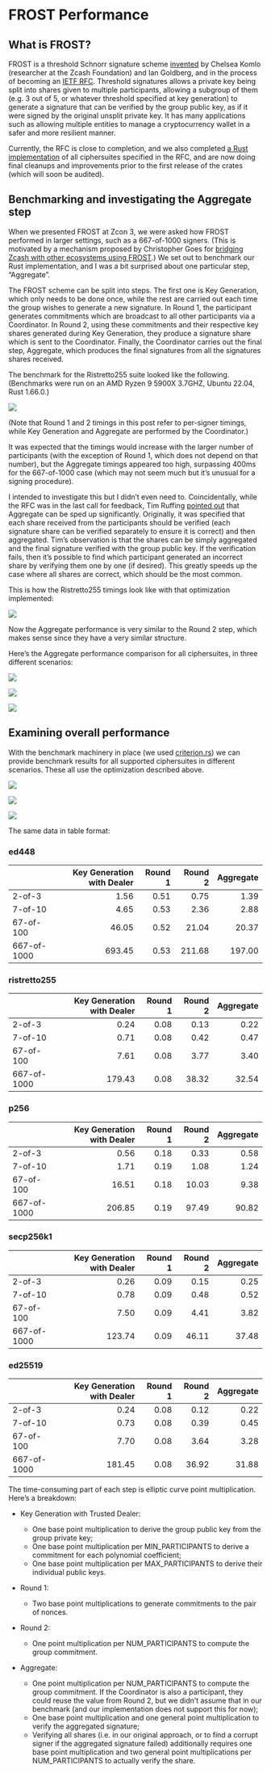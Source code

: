 # FROST Performance


## What is FROST?

FROST is a threshold Schnorr signature scheme
[invented](https://eprint.iacr.org/2020/852) by Chelsea Komlo (researcher at the
Zcash Foundation) and Ian Goldberg, and in the process of becoming an [IETF
RFC](https://datatracker.ietf.org/doc/draft-irtf-cfrg-frost/). Threshold
signatures allows a private key being split into shares given to multiple
participants, allowing a subgroup of them (e.g. 3 out of 5, or whatever
threshold specified at key generation) to generate a signature that can be
verified by the group public key, as if it were signed by the original unsplit
private key. It has many applications such as allowing multiple entities to
manage a cryptocurrency wallet in a safer and more resilient manner.

Currently, the RFC is close to completion, and we also completed [a Rust
implementation](https://github.com/ZcashFoundation/frost/) of all ciphersuites
specified in the RFC, and are now doing final cleanups and improvements prior to
the first release of the crates (which will soon be audited).


## Benchmarking and investigating the Aggregate step

When we presented FROST at Zcon 3, we were asked how FROST performed in larger
settings, such as a 667-of-1000 signers. (This is motivated by a mechanism
proposed by Christopher Goes for [bridging Zcash with other ecosystems using
FROST](https://forum.zcashcommunity.com/t/proposed-architecture-for-a-zcash-namada-ibc-ecosystem-ethereum-ecosystem-non-custodial-bridge-using-frost-multisignatures/42749).)
We set out to benchmark our Rust implementation, and I was a bit surprised about
one particular step, “Aggregate”.

The FROST scheme can be split into steps. The first one is Key Generation, which
only needs to be done once, while the rest are carried out each time the group
wishes to generate a new signature. In Round 1, the participant generates
commitments which are broadcast to all other participants via a Coordinator. In
Round 2, using these commitments and their respective key shares generated
during Key Generation, they produce a signature share which is sent to the
Coordinator. Finally, the Coordinator carries out the final step, Aggregate,
which produces the final signatures from all the signatures shares received.

The benchmark for the Ristretto255 suite looked like the following. (Benchmarks
were run on an AMD Ryzen 9 5900X 3.7GHZ, Ubuntu 22.04, Rust 1.66.0.)

![](times-by-size-and-function-ristretto255-all-shares.png)

(Note that Round 1 and 2 timings in this post refer to per-signer timings, while
Key Generation and Aggregate are performed by the Coordinator.)

It was expected that the timings would increase with the larger number of
participants (with the exception of Round 1, which does not depend on that
number), but the Aggregate timings appeared too high, surpassing 400ms for the
667-of-1000 case (which may not seem much but it’s unusual for a signing
procedure).

I intended to investigate this but I didn’t even need to. Coincidentally, while
the RFC was in the last call for feedback, Tim Ruffing [pointed
out](https://mailarchive.ietf.org/arch/msg/cfrg/QQhyjvvcoaqLslaX3gWwABqHN-s/)
that Aggregate can be sped up significantly. Originally, it was specified that
each share received from the participants should be verified (each signature
share can be verified separately to ensure it is correct) and then aggregated.
Tim’s observation is that the shares can be simply aggregated and the final
signature verified with the group public key. If the verification fails, then
it’s possible to find which participant generated an incorrect share by
verifying them one by one (if desired). This greatly speeds up the case where
all shares are correct, which should be the most common.

This is how the Ristretto255 timings look like with that optimization
implemented:

![](times-by-size-and-function-ristretto255-aggregated.png)

Now the Aggregate performance is very similar to the Round 2 step, which makes
sense since they have a very similar structure.

Here’s the Aggregate performance comparison for all ciphersuites, in three
different scenarios:


![](verify-aggregated-vs-all-shares-10.png)

![](verify-aggregated-vs-all-shares-100.png)

![](verify-aggregated-vs-all-shares-1000.png)


## Examining overall performance

With the benchmark machinery in place (we used
[criterion.rs](https://github.com/bheisler/criterion.rs)) we can provide
benchmark results for all supported ciphersuites in different scenarios. These
all use the optimization described above.

![](times-by-ciphersuite-and-function-10.png)

![](times-by-ciphersuite-and-function-100.png)

![](times-by-ciphersuite-and-function-1000.png)

The same data in table format:

<!-- Benchmarks -->
### ed448

|             | Key Generation with Dealer | Round 1 | Round 2 | Aggregate |
| :---------- | -------------------------: | ------: | ------: | --------: |
| 2-of-3      |                       1.56 |    0.51 |    0.75 |      1.39 |
| 7-of-10     |                       4.65 |    0.53 |    2.36 |      2.88 |
| 67-of-100   |                      46.05 |    0.52 |   21.04 |     20.37 |
| 667-of-1000 |                     693.45 |    0.53 |  211.68 |    197.00 |

### ristretto255

|             | Key Generation with Dealer | Round 1 | Round 2 | Aggregate |
| :---------- | -------------------------: | ------: | ------: | --------: |
| 2-of-3      |                       0.24 |    0.08 |    0.13 |      0.22 |
| 7-of-10     |                       0.71 |    0.08 |    0.42 |      0.47 |
| 67-of-100   |                       7.61 |    0.08 |    3.77 |      3.40 |
| 667-of-1000 |                     179.43 |    0.08 |   38.32 |     32.54 |

### p256

|             | Key Generation with Dealer | Round 1 | Round 2 | Aggregate |
| :---------- | -------------------------: | ------: | ------: | --------: |
| 2-of-3      |                       0.56 |    0.18 |    0.33 |      0.58 |
| 7-of-10     |                       1.71 |    0.19 |    1.08 |      1.24 |
| 67-of-100   |                      16.51 |    0.18 |   10.03 |      9.38 |
| 667-of-1000 |                     206.85 |    0.19 |   97.49 |     90.82 |

### secp256k1

|             | Key Generation with Dealer | Round 1 | Round 2 | Aggregate |
| :---------- | -------------------------: | ------: | ------: | --------: |
| 2-of-3      |                       0.26 |    0.09 |    0.15 |      0.25 |
| 7-of-10     |                       0.78 |    0.09 |    0.48 |      0.52 |
| 67-of-100   |                       7.50 |    0.09 |    4.41 |      3.82 |
| 667-of-1000 |                     123.74 |    0.09 |   46.11 |     37.48 |

### ed25519

|             | Key Generation with Dealer | Round 1 | Round 2 | Aggregate |
| :---------- | -------------------------: | ------: | ------: | --------: |
| 2-of-3      |                       0.24 |    0.08 |    0.12 |      0.22 |
| 7-of-10     |                       0.73 |    0.08 |    0.39 |      0.45 |
| 67-of-100   |                       7.70 |    0.08 |    3.64 |      3.28 |
| 667-of-1000 |                     181.45 |    0.08 |   36.92 |     31.88 |


<!-- Benchmarks -->

The time-consuming part of each step is elliptic curve point multiplication.
Here’s a breakdown:

- Key Generation with Trusted Dealer:

  - One base point multiplication to derive the group public key from the group
    private key;
  - One base point multiplication per MIN_PARTICIPANTS to derive a commitment
    for each polynomial coefficient;
  - One base point multiplication per MAX_PARTICIPANTS to derive their
    individual public keys.

- Round 1:

  - Two base point multiplications to generate commitments to the pair of
    nonces.

- Round 2:

  - One point multiplication per NUM_PARTICIPANTS to compute the group
    commitment.

- Aggregate:

  - One point multiplication per NUM_PARTICIPANTS to compute the group
    commitment. If the Coordinator is also a participant, they could reuse the
    value from Round 2, but we didn’t assume that in our benchmark (and our
    implementation does not support this for now);
  - One base point multiplication and one general point multiplication to verify
    the aggregated signature;
  - Verifying all shares (i.e. in our original approach, or to find a corrupt
    signer if the aggregated signature failed) additionally requires one base
    point multiplication and two general point multiplications per
    NUM_PARTICIPANTS to actually verify the share.
